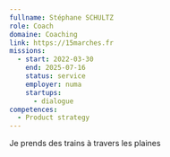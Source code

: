 ```yaml
---
fullname: Stéphane SCHULTZ
role: Coach
domaine: Coaching
link: https://15marches.fr
missions:
  - start: 2022-03-30
    end: 2025-07-16
    status: service
    employer: numa
    startups:
      - dialogue
competences:
  - Product strategy
---
```

Je prends des trains à travers les plaines